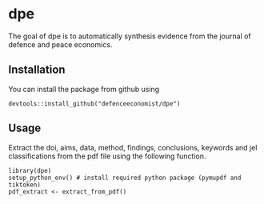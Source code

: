 
# dpe

<!-- badges: start -->
<!-- badges: end -->

The goal of dpe is to automatically synthesis evidence from the journal of defence and peace economics.

## Installation 

You can install the package from github using 

```{r}
devtools::install_github("defenceeconomist/dpe")
```

## Usage 

Extract the doi, aims, data, method, findings, conclusions, keywords and jel classifications from the pdf file using the following function.

```{r}
library(dpe)
setup_python_env() # install required python package (pymupdf and tiktoken)
pdf_extract <- extract_from_pdf()
```
